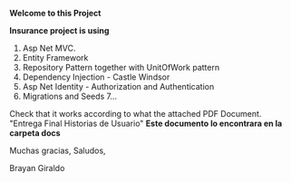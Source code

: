 **Welcome to this Project**

**Insurance project is using**

1. Asp Net MVC.
2. Entity Framework
3. Repository Pattern together with UnitOfWork pattern
4. Dependency Injection - Castle Windsor
5. Asp Net Identity - Authorization and Authentication
6. Migrations and Seeds
7...

Check that it works according to what the attached PDF Document.
"Entrega Final Historias de Usuario" **Este documento lo encontrara en la carpeta docs**

Muchas gracias,
Saludos,

Brayan Giraldo